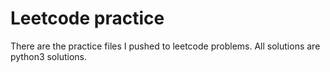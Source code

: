 # Leetcode practice

There are the practice files I pushed to leetcode problems.
All solutions are python3 solutions.